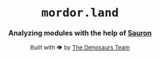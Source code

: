 <div align="center">
  <h1><code>mordor.land</code></h1>
  <p>
    <strong>Analyzing modules with the help of <a href="https://github.com/denosaurs/sauron">Sauron</a></strong>
  </p>
  <sub>Built with 👁️ by <a href="https://denosaurs.land/">The Denosaurs Team</a></sub>
</div>
